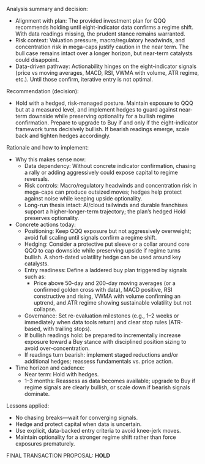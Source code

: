 Analysis summary and decision:
- Alignment with plan: The provided investment plan for QQQ recommends holding until eight-indicator data confirms a regime shift. With data readings missing, the prudent stance remains warranted.
- Risk context: Valuation pressure, macro/regulatory headwinds, and concentration risk in mega-caps justify caution in the near term. The bull case remains intact over a longer horizon, but near-term catalysts could disappoint.
- Data-driven pathway: Actionability hinges on the eight-indicator signals (price vs moving averages, MACD, RSI, VWMA with volume, ATR regime, etc.). Until those confirm, iterative entry is not optimal.

Recommendation (decision):
- Hold with a hedged, risk-managed posture. Maintain exposure to QQQ but at a measured level, and implement hedges to guard against near-term downside while preserving optionality for a bullish regime confirmation. Prepare to upgrade to Buy if and only if the eight-indicator framework turns decisively bullish. If bearish readings emerge, scale back and tighten hedges accordingly.

Rationale and how to implement:
- Why this makes sense now:
  - Data dependency: Without concrete indicator confirmation, chasing a rally or adding aggressively could expose capital to regime reversals.
  - Risk controls: Macro/regulatory headwinds and concentration risk in mega-caps can produce outsized moves; hedges help protect against noise while keeping upside optionality.
  - Long-run thesis intact: AI/cloud tailwinds and durable franchises support a higher-longer-term trajectory; the plan’s hedged Hold preserves optionality.
- Concrete actions today:
  - Positioning: Keep QQQ exposure but not aggressively overweight; avoid full scaling until signals confirm a regime shift.
  - Hedging: Consider a protective put sleeve or a collar around core QQQ to cap downside while preserving upside if regime turns bullish. A short-dated volatility hedge can be used around key catalysts.
  - Entry readiness: Define a laddered buy plan triggered by signals such as:
    - Price above 50-day and 200-day moving averages (or a confirmed golden cross with data), MACD positive, RSI constructive and rising, VWMA with volume confirming an uptrend, and ATR regime showing sustainable volatility but not collapse.
  - Governance: Set re-evaluation milestones (e.g., 1–2 weeks or immediately when data tools return) and clear stop rules (ATR-based, with trailing stops).
  - If bullish readings hold: be prepared to incrementally increase exposure toward a Buy stance with disciplined position sizing to avoid over-concentration.
  - If readings turn bearish: implement staged reductions and/or additional hedges; reassess fundamentals vs. price action.
- Time horizon and cadence:
  - Near term: Hold with hedges.
  - 1–3 months: Reassess as data becomes available; upgrade to Buy if regime signals are clearly bullish, or scale down if bearish signals dominate.

Lessons applied:
- No chasing breaks—wait for converging signals.
- Hedge and protect capital when data is uncertain.
- Use explicit, data-backed entry criteria to avoid knee-jerk moves.
- Maintain optionality for a stronger regime shift rather than force exposures prematurely.

FINAL TRANSACTION PROPOSAL: **HOLD**